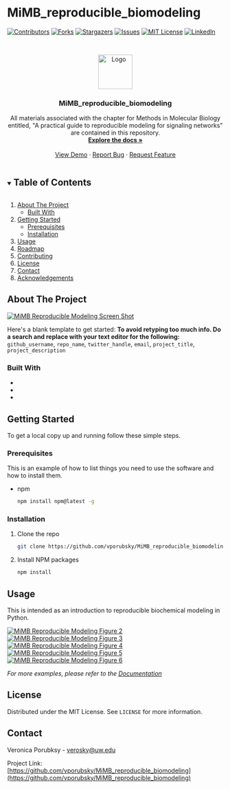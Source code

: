 # MiMB_reproducible_biomodeling



<!-- PROJECT SHIELDS -->
<!--
*** I'm using markdown "reference style" links for readability.
*** Reference links are enclosed in brackets [ ] instead of parentheses ( ).
*** See the bottom of this document for the declaration of the reference variables
*** for contributors-url, forks-url, etc. This is an optional, concise syntax you may use.
*** https://www.markdownguide.org/basic-syntax/#reference-style-links
-->
[![Contributors][contributors-shield]][contributors-url]
[![Forks][forks-shield]][forks-url]
[![Stargazers][stars-shield]][stars-url]
[![Issues][issues-shield]][issues-url]
[![MIT License][license-shield]][license-url]
[![LinkedIn][linkedin-shield]][linkedin-url]



<!-- PROJECT LOGO -->
<br />
<p align="center">
  <a href="https://github.com/vporubsky/MiMB_reproducible_biomodeling">
    <img src="images/logo.png" alt="Logo" width="80" height="80">
  </a>

  <h3 align="center">MiMB_reproducible_biomodeling</h3>

  <p align="center">
    All materials associated with the chapter for Methods in Molecular Biology entitled, 
    "A practical guide to reproducible modeling for signaling networks" are contained in this 
    repository.

<br />
<a href="https://github.com/vporubsky/MiMB_reproducible_biomodeling"><strong>Explore the docs »</strong></a>
<br />
<br />
<a href="https://github.com/vporubsky/MiMB_reproducible_biomodeling">View Demo</a>
·
<a href="https://github.com/vporubsky/MiMB_reproducible_biomodeling/issues">Report Bug</a>
·
<a href="https://github.com/vporubsky/MiMB_reproducible_biomodeling/issues">Request Feature</a>
</p>



<!-- TABLE OF CONTENTS -->
<details open="open">
  <summary><h2 style="display: inline-block">Table of Contents</h2></summary>
  <ol>
    <li>
      <a href="#about-the-project">About The Project</a>
      <ul>
        <li><a href="#built-with">Built With</a></li>
      </ul>
    </li>
    <li>
      <a href="#getting-started">Getting Started</a>
      <ul>
        <li><a href="#prerequisites">Prerequisites</a></li>
        <li><a href="#installation">Installation</a></li>
      </ul>
    </li>
    <li><a href="#usage">Usage</a></li>
    <li><a href="#roadmap">Roadmap</a></li>
    <li><a href="#contributing">Contributing</a></li>
    <li><a href="#license">License</a></li>
    <li><a href="#contact">Contact</a></li>
    <li><a href="#acknowledgements">Acknowledgements</a></li>
  </ol>
</details>



<!-- ABOUT THE PROJECT -->
## About The Project

[![MiMB Reproducible Modeling Screen Shot][product-screenshot]](https://raw.githubusercontent.com/vporubsky/MiMB_reproducible_biomodeling/main/images/figure_1.png)

Here's a blank template to get started:
**To avoid retyping too much info. Do a search and replace with your text editor for the following:**
`github_username`, `repo_name`, `twitter_handle`, `email`, `project_title`, `project_description`


### Built With

* []()
* []()
* []()



<!-- GETTING STARTED -->
## Getting Started

To get a local copy up and running follow these simple steps.

### Prerequisites

This is an example of how to list things you need to use the software and how to install them.
* npm
  ```sh
  npm install npm@latest -g
  ```

### Installation

1. Clone the repo
   ```sh
   git clone https://github.com/vporubsky/MiMB_reproducible_biomodeling.git
   ```
2. Install NPM packages
   ```sh
   npm install
   ```



<!-- USAGE EXAMPLES -->
## Usage

This is intended as an introduction to reproducible biochemical modeling in Python. 

[![MiMB Reproducible Modeling Figure 2][fig2-screenshot]](https://raw.githubusercontent.com/vporubsky/MiMB_reproducible_biomodeling/main/images/figure_2.png)
[![MiMB Reproducible Modeling Figure 3][fig3-screenshot]](https://raw.githubusercontent.com/vporubsky/MiMB_reproducible_biomodeling/main/images/figure_3.png)
[![MiMB Reproducible Modeling Figure 4][fig4-screenshot]](https://raw.githubusercontent.com/vporubsky/MiMB_reproducible_biomodeling/main/images/figure_4.png)
[![MiMB Reproducible Modeling Figure 5][fig5-screenshot]](https://raw.githubusercontent.com/vporubsky/MiMB_reproducible_biomodeling/main/images/figure_5.png)
[![MiMB Reproducible Modeling Figure 6][fig6-screenshot]](https://raw.githubusercontent.com/vporubsky/MiMB_reproducible_biomodeling/main/images/figure_6.png)

_For more examples, please refer to the [Documentation](https://example.com)_


<!-- LICENSE -->
## License

Distributed under the MIT License. See `LICENSE` for more information.



<!-- CONTACT -->
## Contact

Veronica Porubksy - verosky@uw.edu

Project Link: [https://github.com/vporubsky/MiMB_reproducible_biomodeling](https://github.com/vporubsky/MiMB_reproducible_biomodeling)






<!-- MARKDOWN LINKS & IMAGES -->
<!-- https://www.markdownguide.org/basic-syntax/#reference-style-links -->
[contributors-shield]: https://img.shields.io/github/contributors/github_username/repo.svg?style=for-the-badge
[contributors-url]: https://github.com/vporubsky/MiMB_reproducible_biomodeling/graphs/contributors
[forks-shield]: https://img.shields.io/github/forks/github_username/repo.svg?style=for-the-badge
[forks-url]: https://github.com/vporubsky/MiMB_reproducible_biomodeling/network/members
[stars-shield]: https://img.shields.io/github/stars/github_username/repo.svg?style=for-the-badge
[stars-url]: https://github.com/vporubsky/MiMB_reproducible_biomodeling/stargazers
[issues-shield]: https://img.shields.io/github/issues/github_username/repo.svg?style=for-the-badge
[issues-url]: https://github.com/vporubsky/MiMB_reproducible_biomodeling/issues
[license-shield]: https://img.shields.io/github/license/github_username/repo.svg?style=for-the-badge
[license-url]: https://github.com/vporubsky/MiMB_reproducible_biomodeling/blob/master/LICENSE.txt
[linkedin-shield]: https://img.shields.io/badge/-LinkedIn-black.svg?style=for-the-badge&logo=linkedin&colorB=555
[linkedin-url]: https://www.linkedin.com/in/veronica-porubsky/
[product-screenshot]: https://github.com/vporubsky/MiMB_reproducible_biomodeling/blob/main/images/BIOMD0000000012_parameter_estimation_histograms.png
[fig2-screenshot]: https://raw.githubusercontent.com/vporubsky/MiMB_reproducible_biomodeling/main/images/figure_2.png
[fig3-screenshot]: https://raw.githubusercontent.com/vporubsky/MiMB_reproducible_biomodeling/main/images/figure_3.png
[fig4-screenshot]: https://raw.githubusercontent.com/vporubsky/MiMB_reproducible_biomodeling/main/images/figure_4.png
[fig5-screenshot]: https://raw.githubusercontent.com/vporubsky/MiMB_reproducible_biomodeling/main/images/figure_5.png
[fig6-screenshot]: https://raw.githubusercontent.com/vporubsky/MiMB_reproducible_biomodeling/main/images/figure_6.png
